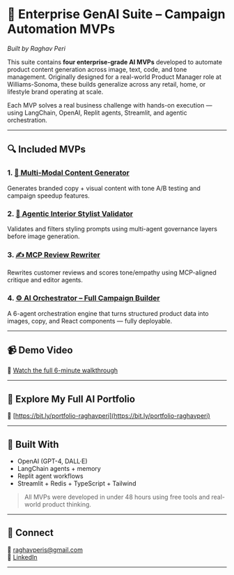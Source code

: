 # 🧠 Enterprise GenAI Suite – Campaign Automation MVPs  
_Built by Raghav Peri_

This suite contains **four enterprise-grade AI MVPs** developed to automate product content generation across image, text, code, and tone management. Originally designed for a real-world Product Manager role at Williams-Sonoma, these builds generalize across any retail, home, or lifestyle brand operating at scale.

Each MVP solves a real business challenge with hands-on execution — using LangChain, OpenAI, Replit agents, Streamlit, and agentic orchestration.

---

## 🔍 Included MVPs

### 1. [🧠 Multi-Modal Content Generator](./mvp1-multi-modal-content-generator)  
Generates branded copy + visual content with tone A/B testing and campaign speedup features.

### 2. [🎨 Agentic Interior Stylist Validator](./mvp2-agentic-ai-interior-stylist)  
Validates and filters styling prompts using multi-agent governance layers before image generation.

### 3. [✍️ MCP Review Rewriter](./mvp3-mcp-review-rewriter)  
Rewrites customer reviews and scores tone/empathy using MCP-aligned critique and editor agents.

### 4. [⚙️ AI Orchestrator – Full Campaign Builder](./mvp4-ai-orchestrator)  
A 6-agent orchestration engine that turns structured product data into images, copy, and React components — fully deployable.

---

## 📹 Demo Video  
🎥 [Watch the full 6-minute walkthrough](https://youtu.be/0Ht1q3K1rwE?si=a0_m8NHXDx2QEL88)

---

## 📁 Explore My Full AI Portfolio  
🔗 [https://bit.ly/portfolio-raghavperi](https://bit.ly/portfolio-raghavperi)

---

## 🧠 Built With

- OpenAI (GPT-4, DALL·E)
- LangChain agents + memory
- Replit agent workflows
- Streamlit + Redis + TypeScript + Tailwind

> All MVPs were developed in under 48 hours using free tools and real-world product thinking.

---

## 👋 Connect  
📧 raghavperis@gmail.com  
🔗 [LinkedIn](https://www.linkedin.com/in/raghavperi)

---

